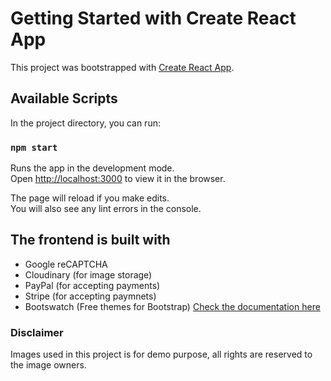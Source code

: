 # Getting Started with Create React App

This project was bootstrapped with [Create React App](https://github.com/facebook/create-react-app).

## Available Scripts

In the project directory, you can run:

### `npm start`

Runs the app in the development mode.\
Open [http://localhost:3000](http://localhost:3000) to view it in the browser.

The page will reload if you make edits.\
You will also see any lint errors in the console.

## The frontend is built with

-   Google reCAPTCHA
-   Cloudinary (for image storage)
-   PayPal (for accepting payments)
-   Stripe (for accepting paymnets)
-   Bootswatch (Free themes for Bootstrap) [Check the documentation here](https://github.com/thomaspark/bootswatch/)

### Disclaimer

Images used in this project is for demo purpose, all rights are reserved to the image owners.